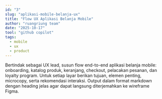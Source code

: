 ```yaml
---
id: "3"
slug: "aplikasi-mobile-belanja-ux"
title: "Flow UX Aplikasi Belanja Mobile"
author: "ruangriung team"
date: "2025-10-17"
tool: "github copilot"
tags:
  - mobile
  - ux
  - product
---
```

Bertindak sebagai UX lead, susun flow end-to-end aplikasi belanja mobile: onboarding, katalog produk, keranjang, checkout, pelacakan pesanan, dan loyalty program. Untuk setiap layar berikan tujuan, elemen penting, microcopy, serta rekomendasi interaksi. Output dalam format markdown dengan heading jelas agar dapat langsung diterjemahkan ke wireframe Figma.
